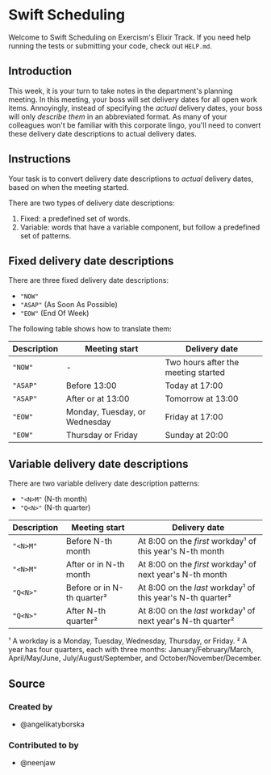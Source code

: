 # Swift Scheduling

Welcome to Swift Scheduling on Exercism's Elixir Track.
If you need help running the tests or submitting your code, check out `HELP.md`.

## Introduction

This week, it is your turn to take notes in the department's planning meeting.
In this meeting, your boss will set delivery dates for all open work items.
Annoyingly, instead of specifying the _actual_ delivery dates, your boss will only _describe them_ in an abbreviated format.
As many of your colleagues won't be familiar with this corporate lingo, you'll need to convert these delivery date descriptions to actual delivery dates.

## Instructions

Your task is to convert delivery date descriptions to _actual_ delivery dates, based on when the meeting started.

There are two types of delivery date descriptions:

1. Fixed: a predefined set of words.
2. Variable: words that have a variable component, but follow a predefined set of patterns.

## Fixed delivery date descriptions

There are three fixed delivery date descriptions:

- `"NOW"`
- `"ASAP"` (As Soon As Possible)
- `"EOW"` (End Of Week)

The following table shows how to translate them:

| Description | Meeting start                 | Delivery date                       |
| ----------- | ----------------------------- | ----------------------------------- |
| `"NOW"`     | -                             | Two hours after the meeting started |
| `"ASAP"`    | Before 13:00                  | Today at 17:00                      |
| `"ASAP"`    | After or at 13:00             | Tomorrow at 13:00                   |
| `"EOW"`     | Monday, Tuesday, or Wednesday | Friday at 17:00                     |
| `"EOW"`     | Thursday or Friday            | Sunday at 20:00                     |

## Variable delivery date descriptions

There are two variable delivery date description patterns:

- `"<N>M"` (N-th month)
- `"Q<N>"` (N-th quarter)

| Description | Meeting start              | Delivery date                                               |
| ----------- | -------------------------- | ----------------------------------------------------------- |
| `"<N>M"`    | Before N-th month          | At 8:00 on the _first_ workday¹ of this year's N-th month   |
| `"<N>M"`    | After or in N-th month     | At 8:00 on the _first_ workday¹ of next year's N-th month   |
| `"Q<N>"`    | Before or in N-th quarter² | At 8:00 on the _last_ workday¹ of this year's N-th quarter² |
| `"Q<N>"`    | After N-th quarter²        | At 8:00 on the _last_ workday¹ of next year's N-th quarter² |

¹ A workday is a Monday, Tuesday, Wednesday, Thursday, or Friday.
² A year has four quarters, each with three months: January/February/March, April/May/June, July/August/September, and October/November/December.

## Source

### Created by

- @angelikatyborska

### Contributed to by

- @neenjaw